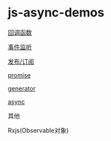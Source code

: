 # js-async-demos

[回调函数](/xx)

[事件监听](/xx)

[发布/订阅](/xx)

[promise](/promise)

[generator](/generator)

[async](/async)

其他

  Rxjs(Observable对象)
